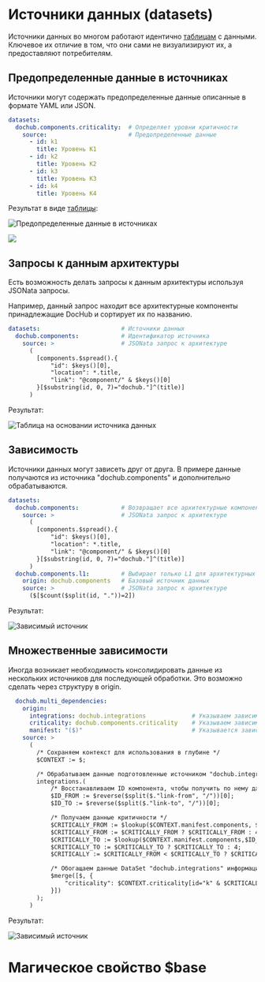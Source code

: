 # Источники данных (datasets)

Источники данных во многом работают идентично [таблицам](/docs/dochub.tables) с данными. 
Ключевое их отличие в том, что они сами не визуализируют их, а предоставляют потребителям.

## Предопределенные данные в источниках

Источники могут содержать предопределенные данные описанные в формате YAML или JSON.

```yaml
datasets:                       
  dochub.components.criticality:  # Определяет уровни критичности
    source:                       # Предопределенные данные
      - id: k1
        title: Уровень K1
      - id: k2
        title: Уровень K2
      - id: k3
        title: Уровень K3
      - id: k4
        title: Уровень K4
```

Результат в виде [таблицы](/docs/dochub.tables):

![Предопределенные данные в источниках](@document/dochub.dataset.preset)

![](@anchor/query-to-data-arch)
## Запросы к данным архитектуры

Есть возможность делать запросы к данным архитектуры используя JSONata запросы.

Например, данный запрос находит все архитектурные компоненты принадлежащие DocHub и сортирует их по названию.

```yaml
datasets:                       # Источники данных
  dochub.components:            # Идентификатор источника
    source: >                   # JSONata запрос к архитектуре
      (
        [components.$spread().{
            "id": $keys()[0],
            "location": *.title,
            "link": "@component/" & $keys()[0]
        }[$substring(id, 0, 7)="dochub."]^(title)]
      )
```

Результат:

![Таблица на основании источника данных](@document/dochub.table.dataset)

## Зависимость

Источники данных могут зависеть друг от друга. В примере данные получаются из источника "dochub.components" 
и дополнительно обрабатываются.

```yaml
datasets:                       
  dochub.components:            # Возвращает все архитектурные компоненты DocHub
    source: >                   # JSONata запрос к архитектуре
      (
        [components.$spread().{
            "id": $keys()[0],
            "location": *.title,
            "link": "@component/" & $keys()[0]
        }[$substring(id, 0, 7)="dochub."]^(title)]
      )
  dochub.components.l1:         # Выбирает только L1 для архитектурных компонентов DocHub
    origin: dochub.components   # Базовый источник данных
    source: >                   # JSONata запрос к архитектуре
      ($[$count($split(id, "."))=2])
```

Результат:

![Зависимый источник](@document/dochub.dataset.li)

## Множественные зависимости

Иногда возникает необходимость консолидировать данные из нескольких источников для последующей обработки.
Это возможно сделать через структуру в origin.

```yaml
  dochub.multi_dependencies:
    origin:
      integrations: dochub.integrations             # Указываем зависимость от источника "dochub.integrations"
      criticality: dochub.components.criticality    # Указываем зависимость от источника "dochub.components.criticality"
      manifest: "($)"                               # Указывается зависимость от результата запроса JSONata - "($)"
    source: >
      (
        /* Сохраняем контекст для использования в глубине */
        $CONTEXT := $;

        /* Обрабатываем данные подготовленные источником "dochub.integrations" */
        integrations.(
            /* Восстанавливаем ID компонента, чтобы получить по нему данные */
            $ID_FROM := $reverse($split($."link-from", "/"))[0];
            $ID_TO := $reverse($split($."link-to", "/"))[0];

            /* Получаем данные критичности */
            $CRITICALLY_FROM := $lookup($CONTEXT.manifest.components, $ID_FROM).criticality;
            $CRITICALLY_FROM := $CRITICALLY_FROM ? $CRITICALLY_FROM : 4;
            $CRITICALLY_TO := $lookup($CONTEXT.manifest.components,$ID_TO).criticality;
            $CRITICALLY_TO := $CRITICALLY_TO ? $CRITICALLY_TO : 4;
            $CRITICALLY := $CRITICALLY_FROM < $CRITICALLY_TO ? $CRITICALLY_FROM : $CRITICALLY_TO;

            /* Обогащаем данные DataSet "dochub.integrations" информацией о критичности связи */
            $merge([$, {
                "criticality": $CONTEXT.criticality[id="k" & $CRITICALLY].title
            }])
        );
      )
```

Результат:

![Зависимый источник](@document/dochub.table.multi_dependencies)


# Магическое свойство $base

